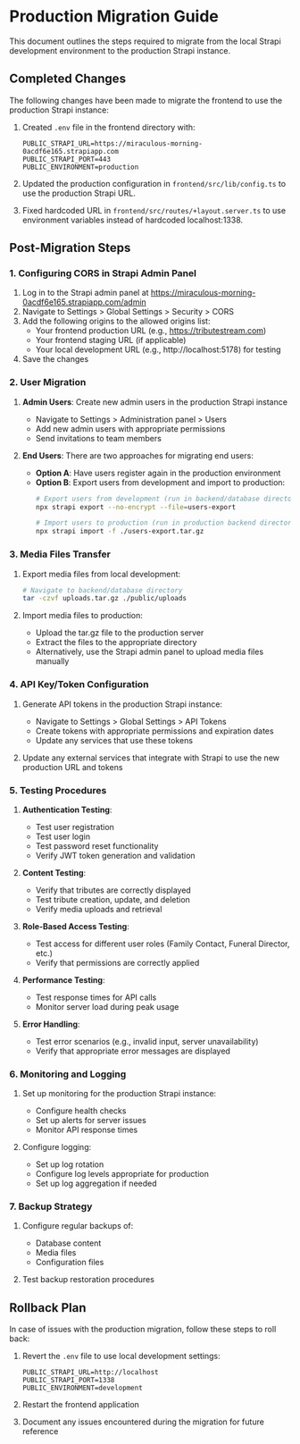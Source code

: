 # Production Migration Guide

This document outlines the steps required to migrate from the local Strapi development environment to the production Strapi instance.

## Completed Changes

The following changes have been made to migrate the frontend to use the production Strapi instance:

1. Created `.env` file in the frontend directory with:
   ```
   PUBLIC_STRAPI_URL=https://miraculous-morning-0acdf6e165.strapiapp.com
   PUBLIC_STRAPI_PORT=443
   PUBLIC_ENVIRONMENT=production
   ```

2. Updated the production configuration in `frontend/src/lib/config.ts` to use the production Strapi URL.

3. Fixed hardcoded URL in `frontend/src/routes/+layout.server.ts` to use environment variables instead of hardcoded localhost:1338.

## Post-Migration Steps

### 1. Configuring CORS in Strapi Admin Panel

1. Log in to the Strapi admin panel at https://miraculous-morning-0acdf6e165.strapiapp.com/admin
2. Navigate to Settings > Global Settings > Security > CORS
3. Add the following origins to the allowed origins list:
   - Your frontend production URL (e.g., https://tributestream.com)
   - Your frontend staging URL (if applicable)
   - Your local development URL (e.g., http://localhost:5178) for testing
4. Save the changes

### 2. User Migration

1. **Admin Users**: Create new admin users in the production Strapi instance
   - Navigate to Settings > Administration panel > Users
   - Add new admin users with appropriate permissions
   - Send invitations to team members

2. **End Users**: There are two approaches for migrating end users:
   - **Option A**: Have users register again in the production environment
   - **Option B**: Export users from development and import to production:
     ```bash
     # Export users from development (run in backend/database directory)
     npx strapi export --no-encrypt --file=users-export

     # Import users to production (run in production backend directory)
     npx strapi import -f ./users-export.tar.gz
     ```

### 3. Media Files Transfer

1. Export media files from local development:
   ```bash
   # Navigate to backend/database directory
   tar -czvf uploads.tar.gz ./public/uploads
   ```

2. Import media files to production:
   - Upload the tar.gz file to the production server
   - Extract the files to the appropriate directory
   - Alternatively, use the Strapi admin panel to upload media files manually

### 4. API Key/Token Configuration

1. Generate API tokens in the production Strapi instance:
   - Navigate to Settings > Global Settings > API Tokens
   - Create tokens with appropriate permissions and expiration dates
   - Update any services that use these tokens

2. Update any external services that integrate with Strapi to use the new production URL and tokens

### 5. Testing Procedures

1. **Authentication Testing**:
   - Test user registration
   - Test user login
   - Test password reset functionality
   - Verify JWT token generation and validation

2. **Content Testing**:
   - Verify that tributes are correctly displayed
   - Test tribute creation, update, and deletion
   - Verify media uploads and retrieval

3. **Role-Based Access Testing**:
   - Test access for different user roles (Family Contact, Funeral Director, etc.)
   - Verify that permissions are correctly applied

4. **Performance Testing**:
   - Test response times for API calls
   - Monitor server load during peak usage

5. **Error Handling**:
   - Test error scenarios (e.g., invalid input, server unavailability)
   - Verify that appropriate error messages are displayed

### 6. Monitoring and Logging

1. Set up monitoring for the production Strapi instance:
   - Configure health checks
   - Set up alerts for server issues
   - Monitor API response times

2. Configure logging:
   - Set up log rotation
   - Configure log levels appropriate for production
   - Set up log aggregation if needed

### 7. Backup Strategy

1. Configure regular backups of:
   - Database content
   - Media files
   - Configuration files

2. Test backup restoration procedures

## Rollback Plan

In case of issues with the production migration, follow these steps to roll back:

1. Revert the `.env` file to use local development settings:
   ```
   PUBLIC_STRAPI_URL=http://localhost
   PUBLIC_STRAPI_PORT=1338
   PUBLIC_ENVIRONMENT=development
   ```

2. Restart the frontend application

3. Document any issues encountered during the migration for future reference